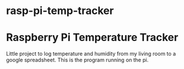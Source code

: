 # rasp-pi-temp-tracker

# Raspberry Pi Temperature Tracker

Little project to log temperature and humidity from my living room to a google spreadsheet. This is the program running on the pi. 
